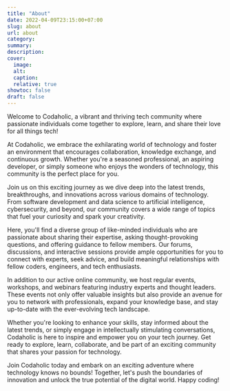 ```yaml
---
title: "About"
date: 2022-04-09T23:15:00+07:00
slug: about
url: about
category:
summary:
description:
cover:
  image:
  alt:
  caption:
  relative: true
showtoc: false
draft: false
---
```


Welcome to Codaholic, a vibrant and thriving tech community where passionate individuals come together to explore, learn, and share their love for all things tech!

At Codaholic, we embrace the exhilarating world of technology and foster an environment that encourages collaboration, knowledge exchange, and continuous growth. Whether you're a seasoned professional, an aspiring developer, or simply someone who enjoys the wonders of technology, this community is the perfect place for you.

Join us on this exciting journey as we dive deep into the latest trends, breakthroughs, and innovations across various domains of technology. From software development and data science to artificial intelligence, cybersecurity, and beyond, our community covers a wide range of topics that fuel your curiosity and spark your creativity.

Here, you'll find a diverse group of like-minded individuals who are passionate about sharing their expertise, asking thought-provoking questions, and offering guidance to fellow members. Our forums, discussions, and interactive sessions provide ample opportunities for you to connect with experts, seek advice, and build meaningful relationships with fellow coders, engineers, and tech enthusiasts.

In addition to our active online community, we host regular events, workshops, and webinars featuring industry experts and thought leaders. These events not only offer valuable insights but also provide an avenue for you to network with professionals, expand your knowledge base, and stay up-to-date with the ever-evolving tech landscape.

Whether you're looking to enhance your skills, stay informed about the latest trends, or simply engage in intellectually stimulating conversations, Codaholic is here to inspire and empower you on your tech journey. Get ready to explore, learn, collaborate, and be part of an exciting community that shares your passion for technology.

Join Codaholic today and embark on an exciting adventure where technology knows no bounds! Together, let's push the boundaries of innovation and unlock the true potential of the digital world. Happy coding!
